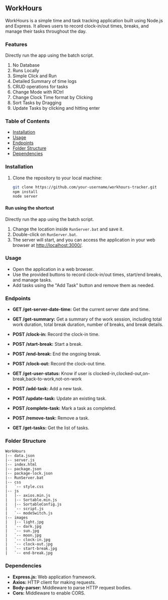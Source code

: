 ## WorkHours

WorkHours is a simple time and task tracking application built using Node.js and Express. It allows users to record clock-in/out times, breaks, and manage their tasks throughout the day.

### Features

Directly run the app using the batch script.

1. No Database
2. Runs Locally
3. Simple Click and Run
4. Detailed Summary of time logs
5. CRUD operations for tasks
6. Change Mode with RCtrl
7. Change Clock Time format by Clicking
8. Sort Tasks by Dragging
9. Update Tasks by clicking and hitting enter

### Table of Contents

- [Installation](#installation)
- [Usage](#usage)
- [Endpoints](#endpoints)
- [Folder Structure](#folder-structure)
- [Dependencies](#dependencies)


### Installation

1. Clone the repository to your local machine:

   ```bash
   git clone https://github.com/your-username/workhours-tracker.git
   npm install
   node server
   ```

#### Run using the shortcut

Directly run the app using the batch script.

1. Change the location inside `RunServer.bat` and save it.
2. Double-click on `RunServer.bat`.
3. The server will start, and you can access the application in your web browser at [http://localhost:3000/](http://localhost:3000/).

### Usage

- Open the application in a web browser.
- Use the provided buttons to record clock-in/out times, start/end breaks, and manage tasks.
- Add tasks using the "Add Task" button and remove them as needed.

### Endpoints

- **GET /get-server-date-time:**
  Get the current server date and time.

- **GET /get-summary:**
  Get a summary of the work session, including total work duration, total break duration, number of breaks, and break details.

- **POST /clock-in:**
  Record the clock-in time.

- **POST /start-break:**
  Start a break.

- **POST /end-break:**
  End the ongoing break.

- **POST /clock-out:**
  Record the clock-out time.

- **GET /get-user-status:**
  Know if user is clocked-in,clocked-out,on-break,back-to-work,not-on-work

- **POST /add-task:**
  Add a new task.

- **POST /update-task:**
  Update an existing task.

- **POST /complete-task:**
  Mark a task as completed.

- **POST /remove-task:**
  Remove a task.

- **GET /get-tasks:**
  Get the list of tasks.

### Folder Structure

```
WorkHours
|-- data.json
|-- server.js
|-- index.html
|-- package.json
|-- package-lock.json
|-- RunServer.bat
|-- css
|   `-- style.css
|-- js
|   |-- axios.min.js
|   |-- Sortable.min.js
|   |-- SortableConfig.js
|   `-- script.js
|   `-- modeSwitch.js
|-- images
|   |-- light.jpg
|   `-- dark.jpg
|   `-- sun.jpg
|   `-- moon.jpg
|   `-- clock-in.jpg
|   `-- clock-out.jpg
|   `-- start-break.jpg
|   `-- end-break.jpg
```

### Dependencies

- **Express.js:** Web application framework.
- **Axios:** HTTP client for making requests.
- **Body-parser:** Middleware to parse HTTP request bodies.
- **Cors:** Middleware to enable CORS.